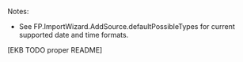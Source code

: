 Notes:

* See FP.ImportWizard.AddSource.defaultPossibleTypes for current supported date and time formats.

[EKB TODO proper README]